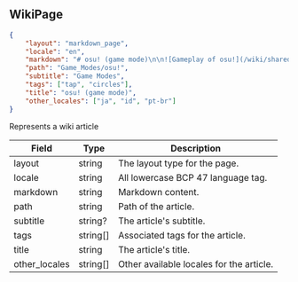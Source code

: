 ## WikiPage

```json
{
    "layout": "markdown_page",
    "locale": "en",
    "markdown": "# osu! (game mode)\n\n![Gameplay of osu!](/wiki/shared/Interface_osu.jpg \"osu! Interface\")\n\nMarkdownMarkdownTruncated",
    "path": "Game_Modes/osu!",
    "subtitle": "Game Modes",
    "tags": ["tap", "circles"],
    "title": "osu! (game mode)",
    "other_locales": ["ja", "id", "pt-br"]
}
```

Represents a wiki article

Field         | Type     | Description
------------- | -------- | -----------------------------------------------------
layout        | string   | The layout type for the page.
locale        | string   | All lowercase BCP 47 language tag.
markdown      | string   | Markdown content.
path          | string   | Path of the article.
subtitle      | string?  | The article's subtitle.
tags          | string[] | Associated tags for the article.
title         | string   | The article's title.
other_locales | string[] | Other available locales for the article.
